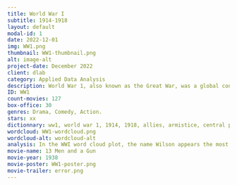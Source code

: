 ```yaml
---
title: World War I
subtitle: 1914-1918
layout: default
modal-id: 1
date: 2022-12-01
img: WW1.png
thumbnail: WW1-thumbnail.png
alt: image-alt
project-date: December 2022
client: dlab
category: Applied Data Analysis
description: World War 1, also known as the Great War, was a global conflict that lasted from 1914 to 1918. It involved the majority of the world's nations, including all of the great powers, divided between the Allies and the Central Powers. The conflict arose mainly due to militarism, alliances, imperialism, and nationalism, and it resulted in millions of deaths and significant social, political, and economic changes. The war ended with the defeat of the Central Powers and the signing of the Treaty of Versailles, which imposed harsh penalties on Germany. The legacy of World War 1 continues to shape international relations and global politics to this day.
ID: WW1
count-movies: 127
box-office: 30
genres: Drama, Comedy, Action.
stars: xx
dictionnary: ww1, world war 1, 1914, 1918, allies, armistice, central powers, conscription, front line, joffre, kaiser, marne, mustard gas, no man’s land, pétain, u boats, somme, treaty of versailles, trench, verdun, western front, zeppelin, artillery, doughboy, duckboards, dreadnought, mobilize, prussia, schlieffen plan, tsar, archduke ferdinand, red baron, big four, christmas truce, wilson, lusitania, battalion, triple entente, great war, flamethrower, mills bomb, storm troop, ace, recco, tailspin, boche, wipers, kiwi, aussie, cootie, flanders, mud, war effort, league of nations.
wordcloud: WW1-wordcloud.png
wordcloud-alt: wordcloud-alt
analysis: In the WWI word cloud plot, the name Wilson appears the most frequently in the movie plot summaries. Wilson was the president that led America into war against Germany in 1917 and the leading founder of the League of Nations, an intergovernmental organization whose aim was to maintain world peace after WWI. Then, the word “Ace” abundantly appears in the plot summaries. An ace is a military aviator who has shot down at least five enemy aircrafts, the term originated in WWI when a French soldier shot five aircrafts. Vocabulary associated with family and fraternity emerge often in WWI movies, such as “brother”, “friend”, “wife”, “father” and “parents”, which reflects the profound effect the absence of fathers and brothers had on family life.
movie-name: 13 Men and a Gun
movie-year: 1938
movie-poster: WW1-poster.png
movie-trailer: error.png
---
```

